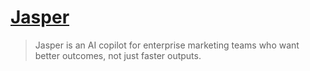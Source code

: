 # [Jasper](https://www.jasper.ai/)
> Jasper is an AI copilot for enterprise marketing teams who want better outcomes, not just faster outputs.

